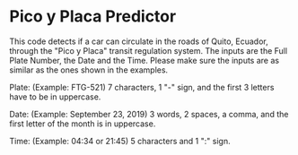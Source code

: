 # Pico y Placa Predictor
This code detects if a car can circulate in the roads of Quito, Ecuador, through the "Pico y Placa" transit regulation system. The inputs are the Full Plate Number, the Date and the Time. Please make sure the inputs are as similar as the ones shown in the examples.

Plate: (Example: FTG-521) 7 characters, 1 "-" sign, and the first 3 letters have to be in uppercase.

Date: (Example: September 23, 2019) 3 words, 2 spaces, a comma, and the first letter of the month is in uppercase.

Time: (Example: 04:34 or 21:45) 5 characters and 1 ":" sign.
